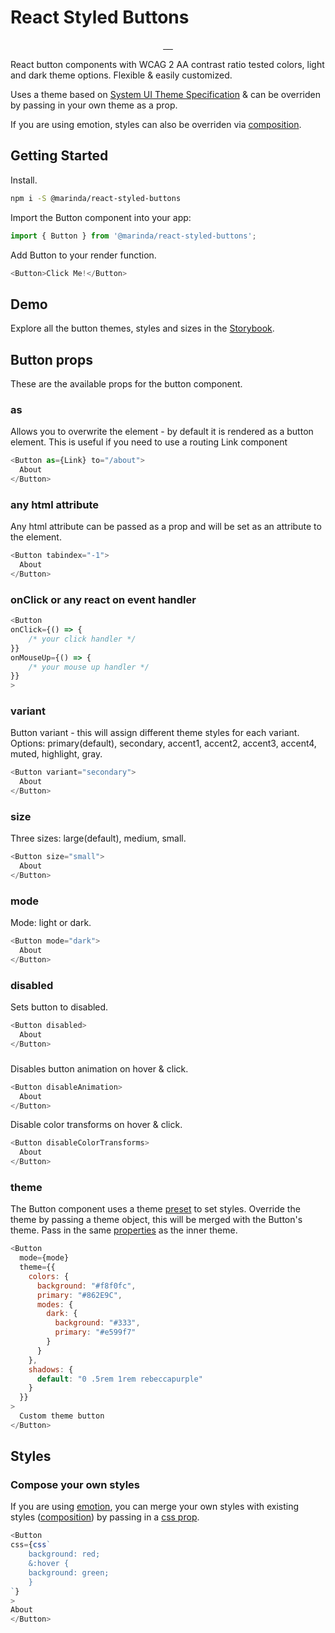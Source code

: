 # React Styled Buttons

<p align="center">
  <a href="https://travis-ci.org/mariiinda/react-styled-buttons" target="_blank">
    <img src="https://api.travis-ci.org/mariiinda/react-styled-buttons.svg?branch=master" alt="">
    </a>
  <a href="https://www.npmjs.com/package/@marinda/react-styled-buttons" target="_blank">
    <img src="https://badgen.net/npm/v/@marinda/react-styled-buttons" alt="">
    </a>
  <a href="LICENSE.md" target="_blank">
    <img src="https://badgen.net/badge/license/ISC/blue" alt="">
  </a>
  <a href="https://www.npmjs.com/package/@marinda/react-styled-buttons" target="_blank">
    <img src="https://badgen.net/npm/dt/@marinda/react-styled-buttons" alt="">
  </a>
  <a href="https://marinda.me/react-styled-buttons/?path=/story/components-button--primary" target="_blank">
    <img src="https://cdn.jsdelivr.net/gh/storybookjs/brand@master/badge/badge-storybook.svg" alt="">
  </a>
</p>


React button components with WCAG 2 AA contrast ratio tested colors, light and dark theme options. Flexible & easily customized.

Uses a theme based on [System UI Theme Specification](https://system-ui.com/theme/) & can be overriden by passing in your own theme as a prop.

If you are using emotion, styles can also be overriden via [composition](https://emotion.sh/docs/composition).

## Getting Started

Install.

```sh
npm i -S @marinda/react-styled-buttons
```

Import the Button component into your app:

```js
import { Button } from '@marinda/react-styled-buttons';
```

Add Button to your render function.

```js
<Button>Click Me!</Button>
```

## Demo
Explore all the button themes, styles and sizes in the [Storybook](https://marinda.me/react-styled-buttons/?path=/story/components-button--primary).

## Button props

These are the available props for the button component.

### as

Allows you to overwrite the element - by default it is rendered as a button element. This is useful if you need to use a routing Link component

```js
<Button as={Link} to="/about">
  About
</Button>
```

### any html attribute

Any html attribute can be passed as a prop and will be set as an attribute to the element.

```js
<Button tabindex="-1">
  About
</Button>
```

### onClick or any react on event handler

```js
<Button
onClick={() => {
    /* your click handler */
}}
onMouseUp={() => {
    /* your mouse up handler */
}}
>
```

### variant

Button variant - this will assign different theme styles for each variant. Options: primary(default), secondary, accent1, accent2, accent3, accent4, muted, highlight, gray.

```js
<Button variant="secondary">
  About
</Button>
```

### size

Three sizes: large(default), medium, small.

```js
<Button size="small">
  About
</Button>
```

### mode

Mode: light or dark.

```js
<Button mode="dark">
  About
</Button>
```

### disabled

Sets button to disabled.

```js
<Button disabled>
  About
</Button>
```

### 

Disables button animation on hover & click.

```js
<Button disableAnimation>
  About
</Button>
```

Disable color transforms on hover & click.

```js
<Button disableColorTransforms>
  About
</Button>
```

### theme

The Button component uses a theme [preset](https://github.com/mariiinda/tetris-theme-ui-preset)  to set styles. Override the theme by passing a theme object, this will be merged with the Button's theme. Pass in the same [properties](https://github.com/mariiinda/tetris-theme-ui-preset/blob/master/src/json/index.json) as the inner theme.


```js
<Button
  mode={mode}
  theme={{
    colors: {
      background: "#f8f0fc",
      primary: "#862E9C",
      modes: {
        dark: {
          background: "#333",
          primary: "#e599f7"
        }
      }
    },
    shadows: {
      default: "0 .5rem 1rem rebeccapurple"
    }
  }}
>
  Custom theme button
</Button>
```

##  Styles

### Compose your own styles
 If you are using [emotion](https://emotion.sh/), you can merge your own styles with existing styles ([composition](https://emotion.sh/docs/composition)) by passing in a [css prop](https://emotion.sh/docs/css-prop).

```js
<Button
css={css`
    background: red;
    &:hover {
    background: green;
    }
`}
>
About
</Button>
```